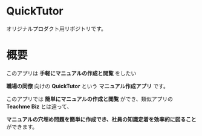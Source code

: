 # QuickTutor
オリジナルプロダクト用リポジトリです。

# 概要
このアプリは **手軽にマニュアルの作成と閲覧** をしたい

**職場の同僚** 向けの **QuickTutor** という **マニュアル作成アプリ** です。

このアプリでは **簡単にマニュアルの作成と閲覧** ができ、類似アプリの **Teachme Biz** とは違って、

**マニュアルの穴埋め問題を簡単に作成でき、社員の知識定着を効率的に図ること** ができます。
